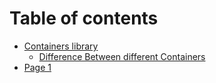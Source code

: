 # Table of contents

* [Containers library](README.md)
  * [Difference Between different Containers](readme/difference-between-different-containers.md)
* [Page 1](page-1.md)
